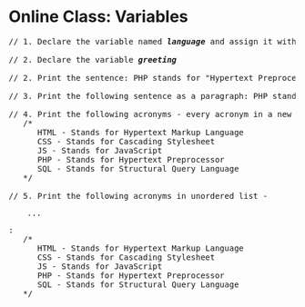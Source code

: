 # Online Class: Variables

<pre>
// 1. Declare the variable named <strong><em>language</em></strong> and assign it with value <strong><em>PHP</em></strong>

// 2. Declare the variable <strong><em>greeting</em></strong>

// 2. Print the sentence: PHP stands for "Hypertext Preprocessor"!

// 3. Print the following sentence as a paragraph: PHP stands for "Hypertext Preprocessor"!

// 4. Print the following acronyms - every acronym in a new line:
   /*
      HTML - Stands for Hypertext Markup Language
      CSS - Stands for Cascading Stylesheet
      JS - Stands for JavaScript
      PHP - Stands for Hypertext Preprocessor
      SQL - Stands for Structural Query Language
   */

// 5. Print the following acronyms in unordered list - <ul> ... </ul>:
   /*
      HTML - Stands for Hypertext Markup Language
      CSS - Stands for Cascading Stylesheet
      JS - Stands for JavaScript
      PHP - Stands for Hypertext Preprocessor
      SQL - Stands for Structural Query Language
   */
</pre>
